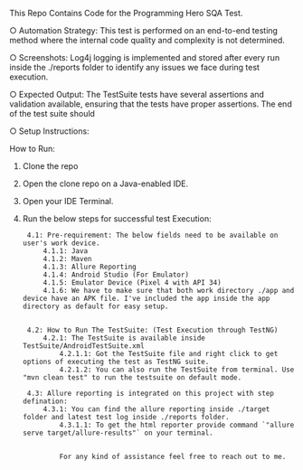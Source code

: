 This Repo Contains Code for the Programming Hero SQA Test. 


○ Automation Strategy: This test is performed on an end-to-end testing method where the internal code quality and complexity is not determined. 

○ Screenshots: Log4j logging is implemented and stored after every run inside the ./reports folder to identify any issues we face during test execution.

○ Expected Output: The TestSuite tests have several assertions and validation available, ensuring that the tests have proper assertions. The end of the test suite should 


○ Setup Instructions:

How to Run:
1. Clone the repo
2. Open the clone repo on a Java-enabled IDE.
3. Open your IDE Terminal.
4. Run the below steps for successful test Execution:

   
        4.1: Pre-requirement: The below fields need to be available on user's work device.
            4.1.1: Java
            4.1.2: Maven
            4.1.3: Allure Reporting
            4.1.4: Android Studio (For Emulator)
            4.1.5: Emulator Device (Pixel 4 with API 34)
            4.1.6: We have to make sure that both work directory ./app and device have an APK file. I've included the app inside the app directory as default for easy setup.
            

        4.2: How to Run The TestSuite: (Test Execution through TestNG)
            4.2.1: The TestSuite is available inside TestSuite/AndroidTestSuite.xml
                4.2.1.1: Got the TestSuite file and right click to get options of executing the test as TestNG suite.
                4.2.1.2: You can also run the TestSuite from terminal. Use "mvn clean test" to run the testsuite on default mode.

        4.3: Allure reporting is integrated on this project with step defination:
            4.3.1: You can find the allure reporting inside ./target folder and latest test log inside ./reports folder.
                4.3.1.1: To get the html reporter provide command `"allure serve target/allure-results"` on your terminal.


                For any kind of assistance feel free to reach out to me.
